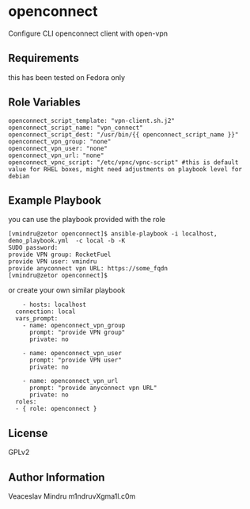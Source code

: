 openconnect
=========

Configure CLI openconnect client with open-vpn

Requirements
------------

this has been tested on Fedora only

Role Variables
--------------

    openconnect_script_template: "vpn-client.sh.j2"
    openconnect_script_name: "vpn_connect"
    openconnect_script_dest: "/usr/bin/{{ openconnect_script_name }}"
    openconnect_vpn_group: "none"
    openconnect_vpn_user: "none"
    openconnect_vpn_url: "none"
    openconnect_vpnc_script: "/etc/vpnc/vpnc-script" #this is default value for RHEL boxes, might need adjustments on playbook level for debian

Example Playbook
----------------

you can use the playbook provided with the role 

    [vmindru@zetor openconnect]$ ansible-playbook -i localhost, demo_playbook.yml  -c local -b -K                                                                                                                      
    SUDO password:                                                                                                                                                                                                     
    provide VPN group: RocketFuel                                                                                                                                                                                      
    provide VPN user: vmindru                                                                                                                                                                                          
    provide anyconnect vpn URL: https://some_fqdn           
    [vmindru@zetor openconnect]$

or create your own similar playbook

		- hosts: localhost
	  connection: local
	  vars_prompt:
	    - name: openconnect_vpn_group
	      prompt: "provide VPN group"
	      private: no
	
	    - name: openconnect_vpn_user
	      prompt: "provide VPN user"
	      private: no
	
	    - name: openconnect_vpn_url
	      prompt: "provide anyconnect vpn URL"
	      private: no
	  roles:
	  - { role: openconnect }



License
-------

GPLv2

Author Information
------------------
Veaceslav Mindru m1ndruvXgma1l.c0m
